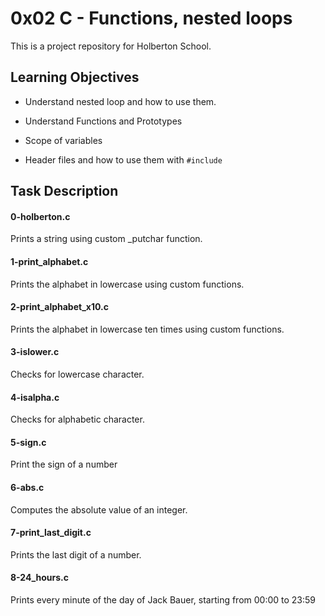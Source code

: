# 0x02 C - Functions, nested loops

This is a project repository for Holberton School.

## Learning Objectives

- Understand nested loop and how to use them.

- Understand Functions and Prototypes

- Scope of variables

- Header files and how to use them with ``` #include ```

## Task Description


#### 0-holberton.c
Prints a string using custom _putchar function.

#### 1-print_alphabet.c
Prints the alphabet in lowercase using custom functions.

#### 2-print_alphabet_x10.c
Prints the alphabet in lowercase ten times using custom functions.

#### 3-islower.c
Checks for lowercase character.

#### 4-isalpha.c
Checks for alphabetic character.

#### 5-sign.c
Print the sign of a number

#### 6-abs.c
Computes the absolute value of an integer.

#### 7-print_last_digit.c
Prints the last digit of a number.

#### 8-24_hours.c
Prints every minute of the day of Jack Bauer, starting from 00:00 to 23:59